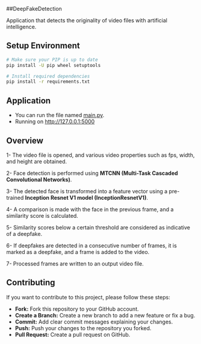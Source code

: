 ##DeepFakeDetection

Application that detects the originality of video files with artificial intelligence.

## Setup Environment

```bash
# Make sure your PIP is up to date
pip install -U pip wheel setuptools

# Install required dependencies
pip install -r requirements.txt
```

## Application

- You can run the file named [main.py](main.py).
- Running on http://127.0.0.1:5000
## Overview

1- The video file is opened, and various video properties such as fps, width, and height are obtained.

2- Face detection is performed using **MTCNN (Multi-Task Cascaded Convolutional Networks)**.

3- The detected face is transformed into a feature vector using a pre-trained **Inception Resnet V1 model (InceptionResnetV1)**.

4- A comparison is made with the face in the previous frame, and a similarity score is calculated.

5- Similarity scores below a certain threshold are considered as indicative of a deepfake.

6- If deepfakes are detected in a consecutive number of frames, it is marked as a deepfake, and a frame is added to the video.

7- Processed frames are written to an output video file.


## Contributing

If you want to contribute to this project, please follow these steps:

- **Fork:** Fork this repository to your GitHub account.
- **Create a Branch:** Create a new branch to add a new feature or fix a bug.
- **Commit:** Add clear commit messages explaining your changes.
- **Push:** Push your changes to the repository you forked.
- **Pull Request:** Create a pull request on GitHub.

